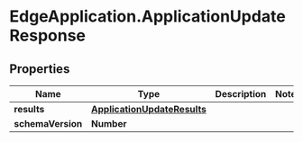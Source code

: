 # EdgeApplication.ApplicationUpdateResponse

## Properties

Name | Type | Description | Notes
------------ | ------------- | ------------- | -------------
**results** | [**ApplicationUpdateResults**](ApplicationUpdateResults.md) |  | 
**schemaVersion** | **Number** |  | 



